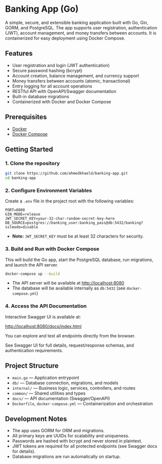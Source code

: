 # Banking App (Go)

A simple, secure, and extensible banking application built with Go, Gin, GORM, and PostgreSQL. The app supports user registration, authentication (JWT), account management, and money transfers between accounts. It is containerized for easy deployment using Docker Compose.

## Features
- User registration and login (JWT authentication)
- Secure password hashing (bcrypt)
- Account creation, balance management, and currency support
- Money transfers between accounts (atomic, transactional)
- Entry logging for all account operations
- RESTful API with OpenAPI/Swagger documentation
- Built-in database migrations
- Containerized with Docker and Docker Compose

## Prerequisites
- [Docker](https://www.docker.com/get-started)
- [Docker Compose](https://docs.docker.com/compose/)

## Getting Started

### 1. Clone the repository
```bash
git clone https://github.com/ahmedkhaeld/banking-app.git
cd banking-app
```

### 2. Configure Environment Variables
Create a `.env` file in the project root with the following variables:

```
PORT=8080
GIN_MODE=release
JWT_SECRET_KEY=your-32-char-random-secret-key-here
DB_SOURCE=postgres://banking_user:banking_pass@db:5432/banking?sslmode=disable
```
- **Note:** `JWT_SECRET_KEY` must be at least 32 characters for security.

### 3. Build and Run with Docker Compose
This will build the Go app, start the PostgreSQL database, run migrations, and launch the API server.

```bash
docker-compose up --build
```
- The API server will be available at [http://localhost:8080](http://localhost:8080)
- The database will be available internally as `db:5432` (see `docker-compose.yml`)

### 4. Access the API Documentation
Interactive Swagger UI is available at:

[http://localhost:8080/docs/index.html](http://localhost:8080/docs/index.html)

You can explore and test all endpoints directly from the browser.

See Swagger UI for full details, request/response schemas, and authentication requirements.

## Project Structure
- `main.go` — Application entrypoint
- `db/` — Database connection, migrations, and models
- `internal/` — Business logic, services, controllers, and routes
- `common/` — Shared utilities and types
- `docs/` — API documentation (Swagger/OpenAPI)
- `Dockerfile`, `docker-compose.yml` — Containerization and orchestration

## Development Notes
- The app uses GORM for ORM and migrations.
- All primary keys are UUIDs for scalability and uniqueness.
- Passwords are hashed with bcrypt and never stored in plaintext.
- JWT tokens are required for all protected endpoints (see Swagger docs for details).
- Database migrations are run automatically on startup.
